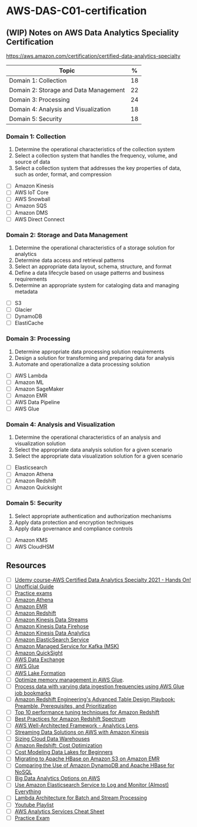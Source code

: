 # AWS-DAS-C01-certification
## (WIP) Notes on AWS Data Analytics Speciality Certification

https://aws.amazon.com/certification/certified-data-analytics-specialty

| Topic                                 | %  |
| ------------------------------------- | -- |
| Domain 1: Collection                  | 18 |
| Domain 2: Storage and Data Management | 22 |
| Domain 3: Processing                  | 24 |
| Domain 4: Analysis and Visualization  | 18 |
| Domain 5: Security                    | 18 |


### Domain 1: Collection
1. Determine the operational characteristics of the collection system
2. Select a collection system that handles the frequency, volume, and source of data
3. Select a collection system that addresses the key properties of data, such as order, format, and compression

- [ ] Amazon Kinesis
- [ ] AWS IoT Core
- [ ] AWS Snowball
- [ ] Amazon SQS
- [ ] Amazon DMS
- [ ] AWS Direct Connect

### Domain 2: Storage and Data Management
1. Determine the operational characteristics of a storage solution for analytics
2. Determine data access and retrieval patterns
3. Select an appropriate data layout, schema, structure, and format
4. Define a data lifecycle based on usage patterns and business requirements
5. Determine an appropriate system for cataloging data and managing metadata

- [ ] S3
- [ ] Glacier
- [ ] DynamoDB
- [ ] ElastiCache 

### Domain 3: Processing
1. Determine appropriate data processing solution requirements
2. Design a solution for transforming and preparing data for analysis
3. Automate and operationalize a data processing solution

- [ ] AWS Lambda
- [ ] Amazon ML
- [ ] Amazon SageMaker
- [ ] Amazon EMR
- [ ] AWS Data Pipeline
- [ ] AWS Glue

### Domain 4: Analysis and Visualization
1. Determine the operational characteristics of an analysis and visualization solution
2. Select the appropriate data analysis solution for a given scenario
3. Select the appropriate data visualization solution for a given scenario

- [ ] Elasticsearch
- [ ] Amazon Athena
- [ ] Amazon Redshift
- [ ] Amazon Quicksight

### Domain 5: Security
1. Select appropriate authentication and authorization mechanisms
2. Apply data protection and encryption techniques
3. Apply data governance and compliance controls

- [ ] Amazon KMS
- [ ] AWS CloudHSM

## Resources

- [ ] [Udemy course-AWS Certified Data Analytics Specialty 2021 - Hands On!](https://www.udemy.com/course/aws-data-analytics/)
- [ ] [Unofficial Guide](https://awsmaniac.com/the-unofficial-guide-to-aws-certified-data-analytics-specialty-exam/)
- [ ] [Practice exams](https://www.whizlabs.com/aws-certified-data-analytics-specialty/practice-tests/)
- [ ] [Amazon Athena](https://aws.amazon.com/athena/faqs/)
- [ ] [Amazon EMR](https://aws.amazon.com/emr/faqs/)
- [ ] [Amazon Redshift](https://aws.amazon.com/redshift/faqs/)
- [ ] [Amazon Kinesis Data Streams](https://aws.amazon.com/kinesis/data-streams/faqs/)
- [ ] [Amazon Kinesis Data Firehose](https://aws.amazon.com/kinesis/data-firehose/faqs/)
- [ ] [Amazon Kinesis Data Analytics](https://aws.amazon.com/kinesis/data-analytics/faqs/)
- [ ] [Amazon ElasticSearch Service](https://aws.amazon.com/elasticsearch-service/faqs/)
- [ ] [Amazon Managed Service for Kafka (MSK)](https://aws.amazon.com/msk/faqs/)
- [ ] [Amazon QuickSight](https://aws.amazon.com/quicksight/resources/faqs/)
- [ ] [AWS Data Exchange](https://aws.amazon.com/data-exchange/faqs/)
- [ ] [AWS Glue](https://aws.amazon.com/glue/faqs/)
- [ ] [AWS Lake Formation](https://aws.amazon.com/lake-formation/faqs/)
- [ ] [Optimize memory management in AWS Glue](https://aws.amazon.com/blogs/big-data/optimize-memory-management-in-aws-glue/).
- [ ] [Process data with varying data ingestion frequencies using AWS Glue job bookmarks](https://aws.amazon.com/blogs/big-data/process-data-with-varying-data-ingestion-frequencies-using-aws-glue-job-bookmarks)
- [ ] [Amazon Redshift Engineering's Advanced Table Design Playbook: Preamble, Prerequisites, and Prioritization](https://aws.amazon.com/blogs/big-data/amazon-redshift-engineerings-advanced-table-design-playbook-preamble-prerequisites-and-prioritization/)
- [ ] [Top 10 performance tuning techniques for Amazon Redshift](https://aws.amazon.com/blogs/big-data/top-10-performance-tuning-techniques-for-amazon-redshift)
- [ ] [Best Practices for Amazon Redshift Spectrum](https://aws.amazon.com/blogs/big-data/10-best-practices-for-amazon-redshift-spectrum)
- [ ] [AWS Well-Architected Framework - Analytics Lens](https://d1.awsstatic.com/whitepapers/architecture/wellarchitected-Analytics-Lens.pdf).
- [ ] [Streaming Data Solutions on AWS with Amazon Kinesis](https://d1.awsstatic.com/whitepapers/whitepaper-streaming-data-solutions-on-aws-with-amazon-kinesis.pdf)
- [ ] [Sizing Cloud Data Warehouses](https://d1.awsstatic.com/whitepapers/Size-Cloud-Data-Warehouse-on-AWS.pdf)
- [ ] [Amazon Redshift: Cost Optimization](https://d1.awsstatic.com/whitepapers/amazon-redshift-cost-optimization.pdf)
- [ ] [Cost Modeling Data Lakes for Beginners](https://d1.awsstatic.com/whitepapers/cost-modeling-data-lakes.pdf)
- [ ] [Migrating to Apache HBase on Amazon S3 on Amazon EMR](https://d1.awsstatic.com/whitepapers/Migrating_to_Apache_Hbase_on_Amazon_S3_on_Amazon_EMR.pdf)
- [ ] [Comparing the Use of Amazon DynamoDB and Apache HBase for NoSQL](https://d1.awsstatic.com/whitepapers/AWS_Comparing_the_Use_of_DynamoDB_and_HBase_for_NoSQL.pdf)
- [ ] [Big Data Analytics Options on AWS](https://d1.awsstatic.com/whitepapers/Big_Data_Analytics_Options_on_AWS.pdf)
- [ ] [Use Amazon Elasticsearch Service to Log and Monitor (Almost) Everything](https://d1.awsstatic.com/whitepapers/whitepaper-use-amazon-elasticsearch-to-log-and-monitor-almost-everything.pdf)
- [ ] [Lambda Architecture for Batch and Stream Processing](https://d1.awsstatic.com/whitepapers/lambda-architecure-on-for-batch-aws.pdf)
- [ ] [Youtube Playlist](https://www.youtube.com/watch?v=TAkcRD6OxPw&list=PLCRlJJDoP5o91Gaj9yq2HIw2CTofIQ4TY)
- [ ] [AWS Analytics Services Cheat Sheet](https://jayendrapatil.com/aws-certification-analytics-services-cheat-sheet/)
- [ ] [Practice Exam](https://www.braincert.com/course/26478-AWS-Certified-Data-Analytics-Specialty-Practice-Exams)
